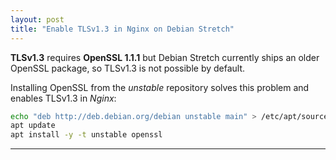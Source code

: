 ```yaml
---
layout: post
title: "Enable TLSv1.3 in Nginx on Debian Stretch"
---
```


**TLSv1.3** requires **OpenSSL 1.1.1** but Debian Stretch currently ships an older OpenSSL package, so TLSv1.3 is not possible by default.
 
Installing OpenSSL from the *unstable* repository solves this problem and enables TLSv1.3 in *Nginx*:

```bash
echo "deb http://deb.debian.org/debian unstable main" > /etc/apt/sources.list.d/unstable.list
apt update
apt install -y -t unstable openssl
```

---
